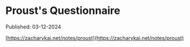 # Proust's Questionnaire 

Published: 03-12-2024

[https://zacharykai.net/notes/proust](https://zacharykai.net/notes/proust)
